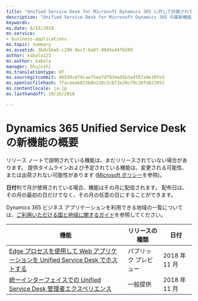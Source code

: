 ```yaml
---
title: "Unified Service Desk for Microsoft Dynamics 365 に対して計画されている機能の概要"
description: "Unified Service Desk for Microsoft Dynamics 365 の最新機能およびエンゲージメントを簡単に確認します"
keywords: 
ms.date: 8/15/2018
ms.service:
- business-applications
ms.topic: summary
ms.assetid: 3bdc56a5-c290-9ec7-8a07-9045e44fb599
author: kabala123
ms.author: kabala
manager: Shujoshi
ms.translationtype: HT
ms.sourcegitcommit: d65d9c6f9cae75ea7d7934a95b3a9f67a9e10fe3
ms.openlocfilehash: 7facaeeb833b8e238c2cbf2e20c79c28fd823951
ms.contentlocale: ja-jp
ms.lasthandoff: 10/26/2018

---
```


#  <a name="summary-of-whats-new-in-dynamics-365-unified-service-desk"></a>Dynamics 365 Unified Service Desk の新機能の概要 

リリース ノートで説明されている機能は、まだリリースされていない場合があります。 提供タイムラインおよび予定されている機能は、変更される可能性、または出荷されない可能性があります ([Microsoft ポリシー](https://go.microsoft.com/fwlink/p/?linkid=2007332)を参照)。

**日付**列で月が使用されている場合、機能はその月に配信されます。 配布日は、その月の最初の日だけでなく、その月の任意の日にすることができます。

Dynamics 365 ビジネス アプリケーションを利用できる地域の一覧については、[ご利用いただける国と地域に関するガイド](https://aka.ms/dynamics_365_international_availability_deck)を参照してください。 


| 機能                                                                                                                                                                                       | リリースの種類   | 日付 |
|-----------------------------------------------------------------------------------------------------------------------------------------------------------------------------------------------|----------------|----------------------|
| [Edge プロセスを使用して Web アプリケーションを Unified Service Desk でホストする](using-edge-process-hosting-web-applications-in-unified-service-desk.md) | パブリック プレビュー | 2018 年 11 月          |
| [統一インターフェイスでの Unified Service Desk 管理者エクスペリエンス](unified-service-desk-admin-experience-on-unified-client.md)                                                                     | 一般提供             | 2018 年 11 月          |


